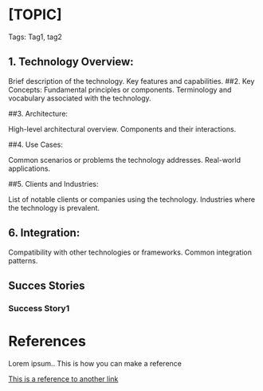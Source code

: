 # [TOPIC] 
Tags: Tag1, tag2

## 1. Technology Overview:

Brief description of the technology.
Key features and capabilities.
##2. Key Concepts:
Fundamental principles or components.
Terminology and vocabulary associated with the technology.

##3. Architecture:

High-level architectural overview.
Components and their interactions.

##4. Use Cases:

Common scenarios or problems the technology addresses.
Real-world applications.

##5. Clients and Industries:

List of notable clients or companies using the technology.
Industries where the technology is prevalent.

## 6. Integration:

Compatibility with other technologies or frameworks.
Common integration patterns.    

## Succes Stories
### Success Story1

# References
 Lorem ipsum..
This is how you can make a reference

[This is a reference to another link](https://www.terraform.io/docs/providers/azurerm/guides/service_principal_client_secret.html)
